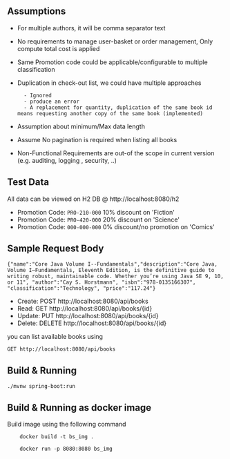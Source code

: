 Assumptions 
----------

- For multiple authors, it will be comma separator text
- No requirements to manage user-basket or order management, Only compute total cost is applied
- Same Promotion code could be applicable/configurable to multiple classification
- Duplication in check-out list, we could have multiple approaches
		
		- Ignored 
		- produce an error
		- A replacement for quantity, duplication of the same book id means requesting another copy of the same book (implemented)

- Assumption about minimum/Max data length
- Assume No pagination is required when listing all books
- Non-Functional Requirements are out-of the scope in current version (e.g. auditing, logging , security, ..) 
  
Test Data
-----------
All data can be viewed on H2 DB @ http://localhost:8080/h2 

- Promotion Code: `PRO-210-000`  10% discount on 'Fiction'
- Promotion Code: `PRO-420-000`  20% discount on 'Science'
- Promotion Code: `000-000-000`  0% discount/no promotion  on 'Comics'

Sample Request Body
---------------


	{"name":"Core Java Volume I--Fundamentals","description":"Core Java, Volume I―Fundamentals, Eleventh Edition, is the definitive guide to writing robust, maintainable code. Whether you’re using Java SE 9, 10, or 11", "author":"Cay S. Horstmann", "isbn":"978-0135166307", "classification":"Technology", "price":"117.24"}


-  Create:  POST http://localhost:8080/api/books 	
-  Read:  GET http://localhost:8080/api/books/{id}	
-  Update:  PUT http://localhost:8080/api/books/{id}	
-  Delete:  DELETE http://localhost:8080/api/books/{id}	

 you can list available books using 
 		
 	GET	http://localhost:8080/api/books 
 		

Build & Running
-----------------
	
	./mvnw spring-boot:run


Build & Running as docker image
-------------------------------

Build image using the following command
	
		docker build -t bs_img .
		
		docker run -p 8080:8080 bs_img 
		

	
	
